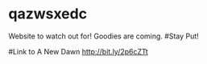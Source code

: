 # qazwsxedc
Website to watch out for! Goodies are coming.
            #Stay Put!

#Link to A New Dawn
http://bit.ly/2p6cZTt
<!--https://htmlpreview.github.io/?https://github.com/azim254/qazwsxedc/blob/master/index.html-->
